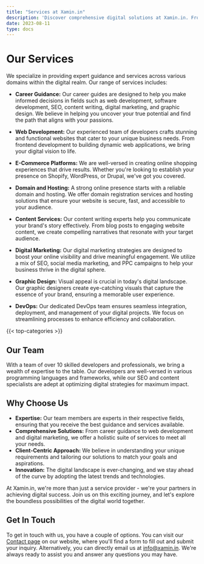 ```yaml
---
title: "Services at Xamin.in"
description: 'Discover comprehensive digital solutions at Xamin.in. From web development to SEO, content writing, and more – we bring your digital vision to life.'
date: 2023-08-11
type: docs
---
```


# Our Services

We specialize in providing expert guidance and services across various domains within the digital realm. Our range of services includes:

- **Career Guidance:** Our career guides are designed to help you make informed decisions in fields such as web development, software development, SEO, content writing, digital marketing, and graphic design. We believe in helping you uncover your true potential and find the path that aligns with your passions.

- **Web Development:** Our experienced team of developers crafts stunning and functional websites that cater to your unique business needs. From frontend development to building dynamic web applications, we bring your digital vision to life.

- **E-Commerce Platforms:** We are well-versed in creating online shopping experiences that drive results. Whether you're looking to establish your presence on Shopify, WordPress, or Drupal, we've got you covered.

- **Domain and Hosting:** A strong online presence starts with a reliable domain and hosting. We offer domain registration services and hosting solutions that ensure your website is secure, fast, and accessible to your audience.

- **Content Services:** Our content writing experts help you communicate your brand's story effectively. From blog posts to engaging website content, we create compelling narratives that resonate with your target audience.

- **Digital Marketing:** Our digital marketing strategies are designed to boost your online visibility and drive meaningful engagement. We utilize a mix of SEO, social media marketing, and PPC campaigns to help your business thrive in the digital sphere.

- **Graphic Design:** Visual appeal is crucial in today's digital landscape. Our graphic designers create eye-catching visuals that capture the essence of your brand, ensuring a memorable user experience.

- **DevOps:** Our dedicated DevOps team ensures seamless integration, deployment, and management of your digital projects. We focus on streamlining processes to enhance efficiency and collaboration.

{{< top-categories >}}

## Our Team
With a team of over 10 skilled developers and professionals, we bring a wealth of expertise to the table. Our developers are well-versed in various programming languages and frameworks, while our SEO and content specialists are adept at optimizing digital strategies for maximum impact.

## Why Choose Us
- **Expertise:** Our team members are experts in their respective fields, ensuring that you receive the best guidance and services available.
- **Comprehensive Solutions:** From career guidance to web development and digital marketing, we offer a holistic suite of services to meet all your needs.
- **Client-Centric Approach:** We believe in understanding your unique requirements and tailoring our solutions to match your goals and aspirations.
- **Innovation:** The digital landscape is ever-changing, and we stay ahead of the curve by adopting the latest trends and technologies.

At Xamin.in, we're more than just a service provider - we're your partners in achieving digital success. Join us on this exciting journey, and let's explore the boundless possibilities of the digital world together.

## Get In Touch

To get in touch with us, you have a couple of options. You can visit our [Contact page](</contact>) on our website, where you'll find a form to fill out and submit your inquiry. Alternatively, you can directly email us at [info@xamin.in](<mailto:info@xamin.in>). We're always ready to assist you and answer any questions you may have.